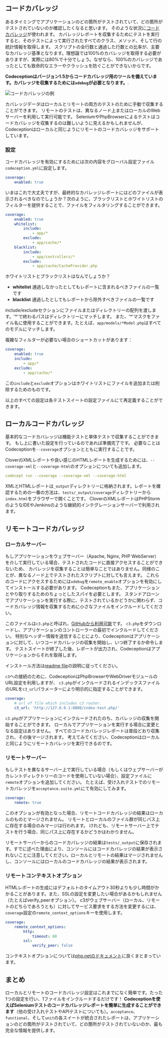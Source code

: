 ## コードカバレッジ

あるタイミングでアプリケーションのどの箇所がテストされていて、どの箇所がテストされていないのか確認したくなると思います。
そのような状況に[コードカバレッジ](http://ja.wikipedia.org/w/index.php?title=%E3%82%B3%E3%83%BC%E3%83%89%E3%82%AB%E3%83%90%E3%83%AC%E3%83%83%E3%82%B8)が使われます。
カバレッジレポートを収集するためにテストを実行すると、そのテストによって実行されたすべてのクラス、メソッド、そして行の統計情報を取得します。
スクリプトの全行数と通過した行数との比率が、主要なカバレッジ基準となります。理想論では100%のカバレッジを取得する必要がありますが、実際には80%で十分でしょう。なぜなら、100%のカバレッジであったとしても致命的なエラーやクラッシュを防ぐことができないからです。

**Codeceptionはバージョン1.5からコードカバレッジ用のツールを備えています。カバレッジを収集するためには`xdebug`が必要となります。**.

![コードカバレッジの例](http://codeception.com/images/coverage.png)

カバレッジデータはローカルとリモートの両方のテストのために手動で収集することができます。
リモートのテストは、異なるノード上またはローカルのWebサーバーを利用して実行可能です。
SeleniumやPhpBrowserによるテストはコードカバレッジを収集するのは難しいように見えるかもしれませんが、Codeceptionはローカルと同じようにリモートのコードカバレッジをサポートしています。

### 設定

コードカバレッジを有効にするためには次の内容をグローバル設定ファイル`codeception.yml`に設定します。

``` yaml
coverage:
    enabled: true
```

いまはこれで大丈夫ですが、最終的なカバレッジレポートにはどのファイルが表示されるべきなのでしょうか？次のように、ブラックリストとホワイトリストのフィルターを提供することで、ファイルをフィルタリングすることができます。

``` yaml
coverage:
    enabled: true
    whitelist:
        include:
            - app/*
        exclude:
            - app/cache/*
    blacklist:
        include:
            - app/controllers/*
        exclude:
            - app/cache/CacheProvider.php

```
ホワイトリストとブラックリストはなんでしょうか？

* **whitelist** 通過しなかったとしてもレポートに含まれるべきファイルの一覧です
* **blacklist** 通過したとしてもレポートから除外すべきファイルの一覧です

include/excludeセクションにファイルまたはディレクトリーの配列を渡します。'\*'で終わるパスはディレクトリーにマッチします。
また、'\*'マスクをファイル名に使用することができます。たとえば、`app/models/*Model.php`はすべてのモデルにマッチします。

複雑なフィルターが必要ない場合のショートカットがあります：

``` yaml
coverage:
    enabled: true
    include:
        - app/*
    exclude:
        - app/cache/*
```

この`include`と`exclude`オプションはホワイトリストにファイルを追加または削除するためのものです。

以上のすべての設定は各テストスイートの設定ファイルにて再定義することができます。

## ローカルコードカバレッジ

基本的なコードカバレッジは機能テストと単体テストで収集することができます。
もし上に書いた設定を行っているのであれば準備完了です。
必要なことはCodeceptionを`--coverage`オプションとともに実行することです。

CloverのXMLレポートや良い感じのHTMLレポートを生成するためには、`--coverage-xml`と`--coverage-html`のオプションについても追加します。

``` yaml
codecept run --coverage --coverage-xml --coverage-html
```

XMLとHTMLレポートは`_output`ディレクトリーに格納されます。レポートを確認するための一番の方法は、`tests/_output/coverage`ディレクトリーから`index.html`をブラウザーで開くことです。
CloverのXMLレポートはPHPStormのようなIDEやJenkinsのような継続的インテグレーションサーバーで利用されます。

## リモートコードカバレッジ

### ローカルサーバー

もしアプリケーションをウェブサーバー（Apache, Nginx, PHP WebServer）を介して実行している場合、テストされたコードに直接アクセスすることができないため、
カバレッジを収集することは簡単なことではありません。同様のことが、異なるノード上でテストされたスクリプトに対しても言えます。
これらのコードにアクセスするためには`xdebug`を`remote_enable`オプションを有効にしてインストールする必要があります。
Codeceptionもまた、アプリケーションとやり取りするためのちょっとしたスパイを必要とします。
スタンドアローンでアプリケーションを実行する際に、テストされているかどうかに関わらず、コードカバレッジ情報を収集するために小さなファイルをインクルードしてください。

このファイルは`c3.php`と呼ばれ、[GitHubから利用可能](https://github.com/Codeception/c3)です。
`c3.php`をダウンロードし、アプリケーションのコントローラーの最初でインクルードしてください。
特別なヘッダー情報を送信することにより、Codeceptionはアプリケーションに対して、いつコードカバレッジの収集を開始し、いつ終了するか命令します。
テストスイートが終了した後、レポートが出力され、Codeceptionはアプリケーションからそれを取得します。

インストール方法は[readme file](https://github.com/Codeception/c3)の説明に従ってください。

`c3`への接続のために、CodeceptionはPhpBrowserやWebDriverモジュールのURL設定を利用しますが、
`c3.php`がインクルードされるインデックスファイルのURLを`c3_url`パラメーターにより明示的に指定することができます。



``` yaml
coverage:
    # url of file which includes c3 router.
    c3_url: 'http://127.0.0.1:8000/index-test.php/'
```


`c3.php`がアプリケーションにインクルードされたのち、カバレッジの収集を開始することができます。
ローカルでアプリケーションを実行する場合に変更となる設定はありません。
すべてのコードカバレッジレポートは普段どおり収集され、その後マージされます。
考えてみてください、Codeceptionはローカルと同じようにリモートカバレッジを実行できるのです。

### リモートサーバー

もしテストを異なるサーバー上で実行している場合（もしくはウェブサーバーがカレントディレクトリーのコードを使用していない場合）、設定ファイルに`remote`オプションを追加してください。
たとえば、受け入れテストでのリモートカバレッジを`acceptance.suite.yml`にて有効にしてみます。

``` yaml
coverage:
    remote: true
```

このオプションが有効となった場合、リモートコードカバレッジの結果はローカルのものとマージされません。
リモートとローカルのファイル群が同じパス上に存在する場合のみマージは行われます。
けれども、リモートサーバー上でテストを行う場合、同じパス上に存在するかどうかはわかりません。

リモートサーバーからのコードカバレッジの結果は`tests/_output`に保存されます。すでに述べた理由により、コンソールにはコードカバレッジの結果が表示されないことに注意してください。ローカルとリモートの結果はマージされませんし、コンソールにはローカルのコードカバレッジの結果が表示されます。

### リモートコンテキストオプション

HTMLレポートの生成にはデフォルトのタイムアウト30秒よりも少し時間がかかることがあります。また、SSLの設定を変更したい場合があるかもしれません（たとえばverify_peerオプション）。
c3がウェブサーバー（ローカル、リモートのどちらであろうとも）に対してサービス要求をする方法を変更するには、`coverage`設定の`remote_context_options`キーを使用します。

``` yaml
coverage:
    remote_context_options:
        http:
            timeout: 60
        ssl:
            verify_peer: false
```

コンテキストオプションについては[php.netのドキュメント](http://php.net/manual/ja/context.php)に良くまとまっています。

## まとめ

ローカルとリモートのコードカバレッジ設定はこれまでになく簡単です。たった1つの設定を行い、1ファイルをインクルードするだけです！
**Codeceptionを使えばSeleniumテストのコードカバレッジレポートを簡単に生成することができます**（他の受け入れテストやAPIテストについても）。`acceptance`、`functional`、そして`unit`の各スイートが統合されたレポートは、アプリケーションのどの箇所がテストされていて、どの箇所がテストされていないのか、最も完全な情報を提供します。
